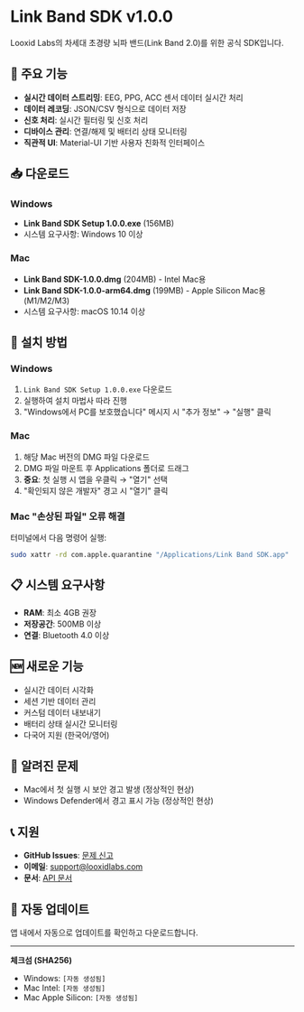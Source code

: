 # Link Band SDK v1.0.0

Looxid Labs의 차세대 초경량 뇌파 밴드(Link Band 2.0)를 위한 공식 SDK입니다.

## 🚀 주요 기능

- **실시간 데이터 스트리밍**: EEG, PPG, ACC 센서 데이터 실시간 처리
- **데이터 레코딩**: JSON/CSV 형식으로 데이터 저장
- **신호 처리**: 실시간 필터링 및 신호 처리
- **디바이스 관리**: 연결/해제 및 배터리 상태 모니터링
- **직관적 UI**: Material-UI 기반 사용자 친화적 인터페이스

## 📥 다운로드

### Windows
- **Link Band SDK Setup 1.0.0.exe** (156MB)
- 시스템 요구사항: Windows 10 이상

### Mac
- **Link Band SDK-1.0.0.dmg** (204MB) - Intel Mac용
- **Link Band SDK-1.0.0-arm64.dmg** (199MB) - Apple Silicon Mac용 (M1/M2/M3)
- 시스템 요구사항: macOS 10.14 이상

## 🔧 설치 방법

### Windows
1. `Link Band SDK Setup 1.0.0.exe` 다운로드
2. 실행하여 설치 마법사 따라 진행
3. "Windows에서 PC를 보호했습니다" 메시지 시 "추가 정보" → "실행" 클릭

### Mac
1. 해당 Mac 버전의 DMG 파일 다운로드
2. DMG 파일 마운트 후 Applications 폴더로 드래그
3. **중요**: 첫 실행 시 앱을 우클릭 → "열기" 선택
4. "확인되지 않은 개발자" 경고 시 "열기" 클릭

### Mac "손상된 파일" 오류 해결
터미널에서 다음 명령어 실행:
```bash
sudo xattr -rd com.apple.quarantine "/Applications/Link Band SDK.app"
```

## 📋 시스템 요구사항

- **RAM**: 최소 4GB 권장
- **저장공간**: 500MB 이상
- **연결**: Bluetooth 4.0 이상

## 🆕 새로운 기능

- 실시간 데이터 시각화
- 세션 기반 데이터 관리
- 커스텀 데이터 내보내기
- 배터리 상태 실시간 모니터링
- 다국어 지원 (한국어/영어)

## 🐛 알려진 문제

- Mac에서 첫 실행 시 보안 경고 발생 (정상적인 현상)
- Windows Defender에서 경고 표시 가능 (정상적인 현상)

## 📞 지원

- **GitHub Issues**: [문제 신고](https://github.com/Brian-Chae/link_band_sdk/issues)
- **이메일**: support@looxidlabs.com
- **문서**: [API 문서](https://github.com/Brian-Chae/link_band_sdk/tree/main/docs)

## 🔄 자동 업데이트

앱 내에서 자동으로 업데이트를 확인하고 다운로드합니다.

---

**체크섬 (SHA256)**
- Windows: `[자동 생성됨]`
- Mac Intel: `[자동 생성됨]`
- Mac Apple Silicon: `[자동 생성됨]`
